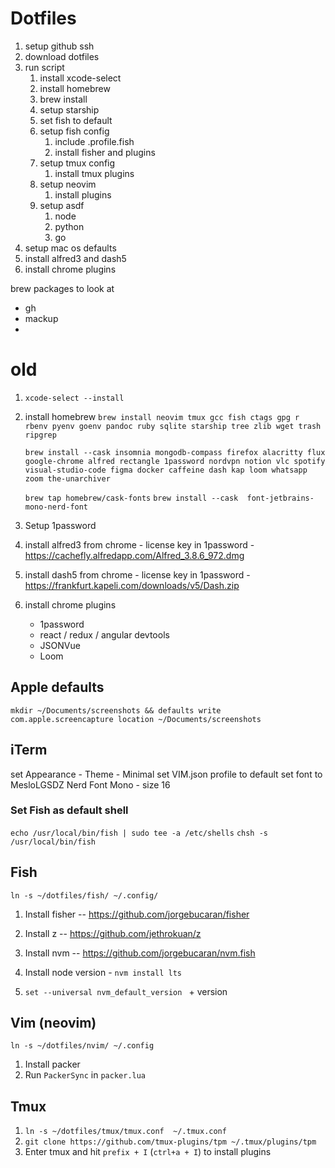 # Dotfiles

1. setup github ssh
1. download dotfiles
1. run script
   1. install xcode-select
   1. install homebrew
   1. brew install
   1. setup starship
   1. set fish to default
   1. setup fish config
      1. include .profile.fish
      1. install fisher and plugins
   1. setup tmux config
      1. install tmux plugins
   1. setup neovim
      1. install plugins
   1. setup asdf
      1. node
      1. python
      1. go
1. setup mac os defaults
1. install alfred3 and dash5
1. install chrome plugins

brew packages to look at

- gh
- mackup
-

# old

1. `xcode-select --install`
1. install homebrew
   `brew install neovim tmux gcc fish ctags gpg r rbenv pyenv goenv pandoc ruby sqlite starship tree zlib wget trash ripgrep`

   `brew install --cask insomnia mongodb-compass firefox alacritty flux google-chrome alfred rectangle 1password nordvpn notion vlc spotify visual-studio-code figma docker caffeine dash kap loom whatsapp zoom the-unarchiver`

   `brew tap homebrew/cask-fonts`
   `brew install --cask  font-jetbrains-mono-nerd-font`

1. Setup 1password
1. install alfred3 from chrome - license key in 1password - https://cachefly.alfredapp.com/Alfred_3.8.6_972.dmg
1. install dash5 from chrome - license key in 1password - https://frankfurt.kapeli.com/downloads/v5/Dash.zip
1. install chrome plugins
   - 1password
   - react / redux / angular devtools
   - JSONVue
   - Loom

## Apple defaults

```
mkdir ~/Documents/screenshots && defaults write com.apple.screencapture location ~/Documents/screenshots

```

## iTerm

set Appearance - Theme - Minimal
set VIM.json profile to default
set font to MesloLGSDZ Nerd Font Mono - size 16

### Set Fish as default shell

`echo /usr/local/bin/fish | sudo tee -a /etc/shells`
`chsh -s /usr/local/bin/fish`

## Fish

`ln -s ~/dotfiles/fish/ ~/.config/`

1. Install fisher -- https://github.com/jorgebucaran/fisher
2. Install z -- https://github.com/jethrokuan/z
3. Install nvm -- https://github.com/jorgebucaran/nvm.fish

4. Install node version - `nvm install lts`
5. `set --universal nvm_default_version ` + version

## Vim (neovim)

`ln -s ~/dotfiles/nvim/ ~/.config`

1. Install packer
1. Run `PackerSync` in `packer.lua`

## Tmux

1. `ln -s ~/dotfiles/tmux/tmux.conf  ~/.tmux.conf`
2. `git clone https://github.com/tmux-plugins/tpm ~/.tmux/plugins/tpm`
3. Enter tmux and hit `prefix + I` (`ctrl+a + I`) to install plugins
